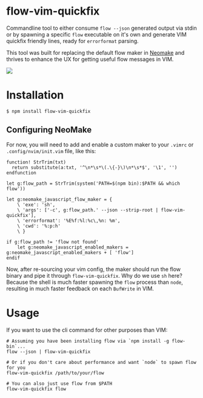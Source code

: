 # flow-vim-quickfix

Commandline tool to either consume `flow --json` generated output via stdin or
by spawning a specific `flow` executable on it's own and generate VIM quickfix
friendly lines, ready for `errorformat` parsing.

This tool was built for replacing the default flow maker in
[Neomake](https://github.com/neomake/neomake) and thrives to enhance the UX for
getting useful flow messages in VIM.

![](https://raw.github.com/ryyppy/flow-vim-quickfix/master/docs/screenshot-1.png)

# Installation

```
$ npm install flow-vim-quickfix
```

## Configuring NeoMake

For now, you will need to add and enable a custom maker to your `.vimrc` or
`.config/nvim/init.vim` file, like this:

```
function! StrTrim(txt)
  return substitute(a:txt, '^\n*\s*\(.\{-}\)\n*\s*$', '\1', '')
endfunction

let g:flow_path = StrTrim(system('PATH=$(npm bin):$PATH && which flow'))

let g:neomake_javascript_flow_maker = {
    \ 'exe': 'sh',
    \ 'args': ['-c', g:flow_path.' --json --strip-root | flow-vim-quickfix'],
    \ 'errorformat': '%E%f:%l:%c\,%n: %m',
    \ 'cwd': '%:p:h' 
    \ }

if g:flow_path != 'flow not found'
	let g:neomake_javascript_enabled_makers = g:neomake_javascript_enabled_makers + [ 'flow']
endif
```

Now, after re-sourcing your vim config, the maker should run the flow binary and
pipe it through `flow-vim-quickfix`. Why do we use `sh` here? Because the shell
is much faster spawning the `flow` process than `node`, resulting in much faster
feedback on each `BufWrite` in VIM.

# Usage

If you want to use the cli command for other purposes than VIM:

```
# Assuming you have been installing flow via `npm install -g flow-bin`...
flow --json | flow-vim-quickfix

# Or if you don't care about performance and want `node` to spawn flow for you
flow-vim-quickfix /path/to/your/flow

# You can also just use flow from $PATH
flow-vim-quickfix flow
```
